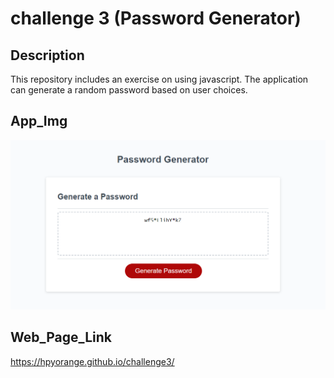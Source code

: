 # challenge 3 (Password Generator)

## Description
This repository includes an exercise on using javascript. The application can generate a random password based on user choices.

## App_Img
![Web brief](pwg_sample.png "Web sample")

## Web_Page_Link
https://hpyorange.github.io/challenge3/